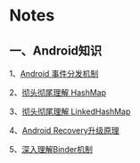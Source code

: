 # Notes

## 一、Android知识
1、[Android 事件分发机制](https://github.com/luojiawei/Notes/blob/master/Android/Android%E4%BA%8B%E4%BB%B6%E5%88%86%E5%8F%91%E6%9C%BA%E5%88%B6.md)

2、[彻头彻尾理解 HashMap](http://blog.csdn.net/justloveyou_/article/details/62893086)

3、[彻头彻尾理解 LinkedHashMap](http://blog.csdn.net/justloveyou_/article/details/71713781)

4、[Android Recovery升级原理](http://blog.csdn.net/luzhenrong45/article/details/60968458)

5、[深入理解Binder机制](https://github.com/luojiawei/Notes/blob/master/Android/深入理解Binder机制.md)